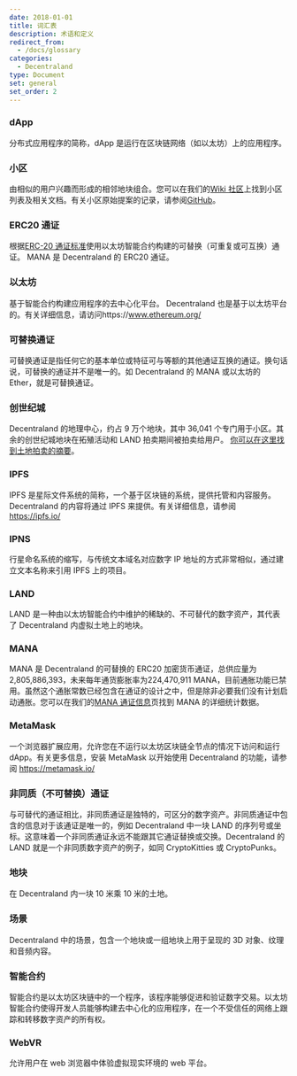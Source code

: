 ```yaml
---
date: 2018-01-01
title: 词汇表
description: 术语和定义
redirect_from:
  - /docs/glossary
categories:
  - Decentraland
type: Document
set: general
set_order: 2
---
```


### dApp

分布式应用程序的简称，dApp 是运行在区块链网络（如以太坊）上的应用程序。

### 小区

由相似的用户兴趣而形成的相邻地块组合。您可以在我们的[Wiki 社区](https://wiki.decentraland.org/index.php?title=About_Districts)上找到小区列表及相关文档。有关小区原始提案的记录，请参阅[GitHub](https://github.com/decentraland/districts)。

### ERC20 通证

根据[ERC-20 通证标准](https://github.com/ethereum/EIPs/blob/master/EIPS/eip-20-token-standard.md)使用以太坊智能合约构建的可替换（可重复或可互换）通证。 MANA 是 Decentraland 的 ERC20 通证。

### 以太坊

基于智能合约构建应用程序的去中心化平台。 Decentraland 也是基于以太坊平台的。有关详细信息，请访问https://www.ethereum.org/

### 可替换通证

可替换通证是指任何它的基本单位或特征可与等额的其他通证互换的通证。换句话说，可替换的通证并不是唯一的。如 Decentraland 的 MANA 或以太坊的 Ether，就是可替换通证。

### 创世纪城

Decentraland 的地理中心，约占 9 万个地块，其中 36,041 个专门用于小区。其余的创世纪城地块在拓殖活动和 LAND 拍卖期间被拍卖给用户。 [你可以在这里找到土地拍卖的摘要](https://auction.decentraland.org/stats)。

### IPFS

IPFS 是星际文件系统的简称，一个基于区块链的系统，提供托管和内容服务。 Decentraland 的内容将通过 IPFS 来提供。有关详细信息，请参阅 https://ipfs.io/

### IPNS

行星命名系统的缩写，与传统文本域名对应数字 IP 地址的方式非常相似，通过建立文本名称来引用 IPFS 上的项目。

### LAND

LAND 是一种由以太坊智能合约中维护的稀缺的、不可替代的数字资产，其代表了 Decentraland 内虚拟土地上的地块。

### MANA

MANA 是 Decentraland 的可替换的 ERC20 加密货币通证，总供应量为 2,805,886,393，未来每年通货膨胀率为224,470,911 MANA，目前通胀功能已禁用。虽然这个通胀常数已经包含在通证的设计之中，但是除非必要我们没有计划启动通胀。您可以在我们的[MANA 通证信息](https://transparency.decentraland.org/)页找到 MANA 的详细统计数据。

### MetaMask

一个浏览器扩展应用，允许您在不运行以太坊区块链全节点的情况下访问和运行 dApp。有关更多信息，安装 MetaMask 以开始使用 Decentraland 的功能，请参阅 https://metamask.io/


### 非同质（不可替换）通证

与可替代的通证相比，非同质通证是独特的，可区分的数字资产。非同质通证中包含的信息对于该通证是唯一的，例如 Decentraland 中一块 LAND 的序列号或坐标。这意味着一个非同质通证永远不能跟其它通证替换或交换。Decentraland 的 LAND 就是一个非同质数字资产的例子，如同 CryptoKitties 或 CryptoPunks。


### 地块

在 Decentraland 内一块 10 米乘 10 米的土地。

### 场景

Decentraland 中的场景，包含一个地块或一组地块上用于呈现的 3D 对象、纹理和音频内容。

### 智能合约

智能合约是以太坊区块链中的一个程序，该程序能够促进和验证数字交易。以太坊智能合约使得开发人员能够构建去中心化的应用程序，在一个不受信任的网络上跟踪和转移数字资产的所有权。

### WebVR

允许用户在 web 浏览器中体验虚拟现实环境的 web 平台。
